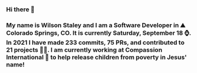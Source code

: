 ### Hi there 👋

### My name is Wilson Staley and I am a Software Developer in ⛰ Colorado Springs, CO.  It is currently Saturday, September 18 ⌚. In 2021 I have made 233 commits, 75 PRs, and contributed to 21 projects 👨‍💻. I am currently working at Compassion International 🏢 to help release children from poverty in Jesus' name!